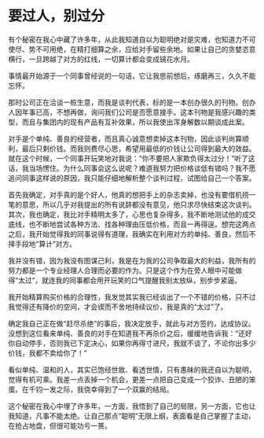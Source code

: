 # 要过人，别过分

有个秘密在我心中藏了许多年，从此我知道自以为聪明绝对是灾难，也知道力不可使尽、势不可用绝，在精打细算之余，应给对手留些余地。如果让自己的贪婪恣意横行，一旦跨越了对方的红线，一切算计都会变成镜花水月。

事情最开始源于一个同事曾经说的一句话，它让我思前想后，琢磨再三，久久不能忘怀。

那时公司正在洽谈一桩生意，而我是谈判代表，标的是一本创办很久的刊物。创办人因年事已高，不想再做，询问我们公司是否愿意接手。这本刊物是我感兴趣的类型，而且与集团内的现有产品有互补效果，所以我使出浑身解数以期谈成此案。

对手是个单纯、善良的经营者，而且真心诚意想卖掉这本刊物，因此谈判尚算顺利，最后只剩价钱。而我则费尽心思，希望用最低的价钱让公司得到最大的效益。就在这个时候，一个同事开玩笑地对我说：“你不要把人家欺负得太过分！”听了这话，我当场愣住。为什么同事会这么说呢？难道我努力把价格谈低有错吗？我不愿追问同事这样说的原因，我只能仔细地解析整个谈判过程，试图给自己一个答案。

首先我确定，对手真的是个好人，他真的想把手上的杂志卖掉，也没有要借机捞一笔的意思，所以几乎对我提出的所有说辞都没有意见，他只求尽快结束这次谈判。其次，我也确定，我比对手精明太多了，心思也复杂得多，我不断地测试他的成交底线，也不断地尝试各种方法、找各种理由压低价格，而且一再得逞。想完这两点之后，我开始觉得我的同事说得有道理，我确实在利用对方的单纯、善良，然后不择手段地“算计”对方。

我并没有错，因为我没有图谋己利，我是在为我的公司争取最大的利益，我所有的努力都是一个专业经理人合理而必要的作为。只是这个作为在旁人眼中可能做得“太过”，就连我的同事都会用开玩笑的口气提醒我别太放纵，别步步紧逼。

我开始精算购买价格的合理性，我发觉其实我已经谈出了一个不错的价格，只不过我觉得还有降价的空间，才会锲而不舍地持续议价，我是真的“太过”了。

确定我自己正在做“赶尽杀绝”的事后，我决定放手，就此与对方签约，达成协议。没想到这位看来单纯、善良的对手在知道我不再杀价之后，缓缓地告诉我：“还好你自动停手，否则我已下定决心，如果你再得寸进尺，我就不谈了，不论你出多少价钱，我都不卖给你了！”

看似单纯、温和的人，其实已饱经世故、看透世情，只有愚昧的我还自以为聪明，觉得有机可乘。我差一点丢掉一个机会，更差一点把自己变成一个狡诈、丑陋的笨蛋。在千钧一发之际，我侥幸得到了一个双赢的结局。

这个秘密在我心中埋了许多年，一方面，我悟到了自己的局限，另一方面，它也让我知道，凡事不能太绝。让自己那点“聪明”无限上纲，表面看是自己掌握了主动，在抢占地盘，但很可能功亏一篑。